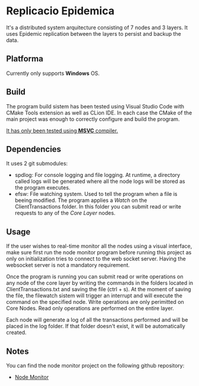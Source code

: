 # Replicacio Epidemica
It's a distributed system arquitecture consisting of 7 nodes and 3 layers. It uses Epidemic replication between the layers to persist and backup the data. 
## Platforma
Currently only supports **Windows** OS. 

## Build 
The program build sistem has been tested using Visual Studio Code with CMake Tools extension as well as CLion IDE. In each case the CMake of the main project was enough to correctly configure and build the program.

<ins>It has only been tested using **MSVC** compiler.</ins>

## Dependencies
It uses 2 git submodules: 
-   spdlog: For console logging and file logging. At runtime, a directory called logs will be generated where all the node logs will be stored as the program executes. 
-   efsw: File watching system. Used to tell the program when a file is beeing modified. The program applies a *Watch* on the ClientTransactions folder. In this folder you can submit read or write requests to any of the *Core Layer* nodes.

## Usage
If the user wishes to real-time monitor all the nodes using a visual interface, make sure first run the node monitor program before running this project as only on initialization tries to connect to the web socket server. Having the websocket server is not a mandatory requirement. 

Once the program is running you can submit read or write operations on any node of the core layer by writing the commands in the folders located in ClientTransactions.txt and saving the file (ctrl + s). At the moment of saving the file, the filewatch sistem will trigger an interrupt and will execute the command on the specified node. Write operations are only perimitted on Core Nodes. Read only operations are performed on the entire layer. 

Each node will generate a log of all the transactions performed and will be placed in the log folder. If that folder doesn't exist, it will be automatically created. 

## Notes
You can find the node monitor project on the following github repository: 
-   [Node Monitor](https://github.com/Singu99/Sessio4-Server-App)
